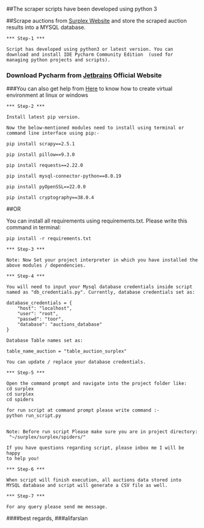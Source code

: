 ##The scraper scripts have been developed using python 3 

##Scrape auctions from [Surplex Website](https://www.surplex.com/es/a.html) and store the scraped auction results into a MYSQL database.

```
*** Step-1 ***

Script has developed using python3 or latest version. You can 
download and install IDE Pycharm Community Edition  (used for 
managing python projects and scripts).
```

### Download Pycharm from [Jetbrains](https://www.jetbrains.com/pycharm/download/) Official Website

###You can also get help from [Here](https://www.geeksforgeeks.org/creating-python-virtual-environment-windows-linux/?ref=lbp) to know how to create virtual environment at linux or windows


```
*** Step-2 ***

Install latest pip version.

Now the below-mentioned modules need to install using terminal or 
command line interface using pip:-
```
`pip install scrapy==2.5.1`

`pip install pillow==9.3.0`

`pip install requests==2.22.0`

`pip install mysql-connector-python==8.0.19`

`pip install pyOpenSSL==22.0.0`

`pip install cryptography==38.0.4`

##OR 

You can install all requirements using requirements.txt.
Please write this command in terminal:
````
pip install -r requirements.txt
````

```
*** Step-3 ***

Note: Now Set your project interpreter in which you have installed the
above modules / dependencies.
```
```
*** Step-4 ***

You will need to input your Mysql database credentials inside script
named as "db_credentials.py". Currently, database credentials set as:

database_credentials = {
    "host": "localhost",
    "user": "root",
    "passwd": "toor",
    "database": "auctions_database"
}

Database Table names set as:

table_name_auction = "table_auction_surplex"

You can update / replace your database credentials.
```

```
*** Step-5 ***

Open the command prompt and navigate into the project folder like:
cd surplex
cd surplex
cd spiders

for run script at command prompt please write command :-
python run_script.py


Note: Before run script Please make sure you are in project directory:
 "~/surplex/surplex/spiders/"
 
If you have questions regarding script, please inbox me I will be happy
to help you!
```

````
*** Step-6 ***

When script will finish execution, all auctions data stored into
MYSQL database and script will generate a CSV file as well.
````

```
*** Step-7 ***

For any query please send me message.
```
####best regards,
###alifarslan
